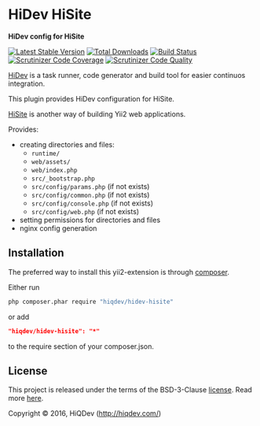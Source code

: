 HiDev HiSite
============

**HiDev config for HiSite**

[![Latest Stable Version](https://poser.pugx.org/hiqdev/hidev-hisite/v/stable)](https://packagist.org/packages/hiqdev/hidev-hisite)
[![Total Downloads](https://poser.pugx.org/hiqdev/hidev-hisite/downloads)](https://packagist.org/packages/hiqdev/hidev-hisite)
[![Build Status](https://img.shields.io/travis/hiqdev/hidev-hisite.svg)](https://travis-ci.org/hiqdev/hidev-hisite)
[![Scrutinizer Code Coverage](https://img.shields.io/scrutinizer/coverage/g/hiqdev/hidev-hisite.svg)](https://scrutinizer-ci.com/g/hiqdev/hidev-hisite/)
[![Scrutinizer Code Quality](https://img.shields.io/scrutinizer/g/hiqdev/hidev-hisite.svg)](https://scrutinizer-ci.com/g/hiqdev/hidev-hisite/)

[HiDev](https://github.com/hiqdev/hidev) is a task runner, code generator and build tool for easier continuos integration.

This plugin provides HiDev configuration for HiSite.

[HiSite](https://github.com/hiqdev/hisite) is another way of building Yii2 web applications.

Provides:

- creating directories and files:
    - `runtime/`
    - `web/assets/`
    - `web/index.php`
    - `src/_bootstrap.php`
    - `src/config/params.php`  (if not exists)
    - `src/config/common.php`  (if not exists)
    - `src/config/console.php` (if not exists)
    - `src/config/web.php`     (if not exists)
- setting permissions for directories and files
- nginx config generation

## Installation

The preferred way to install this yii2-extension is through [composer](http://getcomposer.org/download/).

Either run

```sh
php composer.phar require "hiqdev/hidev-hisite"
```

or add

```json
"hiqdev/hidev-hisite": "*"
```

to the require section of your composer.json.

## License

This project is released under the terms of the BSD-3-Clause [license](LICENSE).
Read more [here](http://choosealicense.com/licenses/bsd-3-clause).

Copyright © 2016, HiQDev (http://hiqdev.com/)
